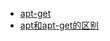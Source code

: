 - [apt-get](https://blog.csdn.net/xietansheng/article/details/80044644?ops_request_misc=%257B%2522request%255Fid%2522%253A%2522166539290416782414995723%2522%252C%2522scm%2522%253A%252220140713.130102334..%2522%257D&request_id=166539290416782414995723&biz_id=0&utm_medium=distribute.pc_search_result.none-task-blog-2~all~top_positive~default-1-80044644-null-null.142^v52^pc_rank_34_2,201^v3^control_1&utm_term=apt-get&spm=1018.2226.3001.4187)
- [apt和apt-get的区别](https://blog.csdn.net/daocaokafei/article/details/112040451?ops_request_misc=%257B%2522request%255Fid%2522%253A%2522167342530416800217041710%2522%252C%2522scm%2522%253A%252220140713.130102334..%2522%257D&request_id=167342530416800217041710&biz_id=0&utm_medium=distribute.pc_search_result.none-task-blog-2~all~top_click~default-1-112040451-null-null.142^v70^pc_new_rank,201^v4^add_ask&utm_term=apt%E5%92%8Capt-get%E7%9A%84%E5%8C%BA%E5%88%AB&spm=1018.2226.3001.4187)